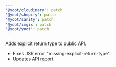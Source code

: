 ```yaml
---
'@yoot/cloudinary': patch
'@yoot/shopify': patch
'@yoot/sanity': patch
'@yoot/imgix': patch
'@yoot/yoot': patch
---
```


Adds explicit return type to public API.

- Fixes JSR error "missing-explicit-return-type".
- Updates API report.
